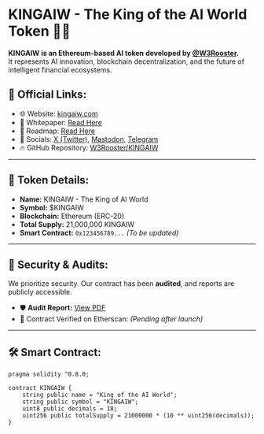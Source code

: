 # KINGAIW - The King of the AI World Token 👑🤖

**KINGAIW is an Ethereum-based AI token developed by [@W3Rooster](https://x.com/W3Rooster).**  
It represents AI innovation, blockchain decentralization, and the future of intelligent financial ecosystems.

## 🔗 Official Links:
- 🌐 Website: [kingaiw.com](https://kingaiw.com)
- 📄 Whitepaper: [Read Here](https://kingaiw.com/index.php/whitepaper/)
- 📜 Roadmap: [Read Here](https://kingaiw.com/index.php/roadmap/)
- 📢 Socials: [X (Twitter)](https://x.com/KingaiwETH), [Mastodon](https://mastodon.com/kingaiw), [Telegram](https://t.me/KINGAIW)
- 🔥 GitHub Repository: [W3Rooster/KINGAIW](https://github.com/W3Rooster/KINGAIW)

---

## 📌 Token Details:
- **Name:** KINGAIW - The King of AI World
- **Symbol:** $KINGAIW
- **Blockchain:** Ethereum (ERC-20)
- **Total Supply:** 21,000,000 KINGAIW
- **Smart Contract:** `0x123456789...` *(To be updated)*

---

## 🔐 Security & Audits:
We prioritize security. Our contract has been **audited**, and reports are publicly accessible.  
- 🛡️ **Audit Report:** [View PDF](https://kingaiw.com/audit.pdf)
- 🔑 Contract Verified on Etherscan: *(Pending after launch)*

---

## 🛠️ Smart Contract:
```solidity
pragma solidity ^0.8.0;

contract KINGAIW {
    string public name = "King of the AI World";
    string public symbol = "KINGAIW";
    uint8 public decimals = 18;
    uint256 public totalSupply = 21000000 * (10 ** uint256(decimals));
}
